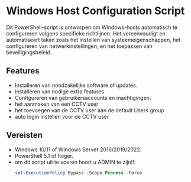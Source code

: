 # Windows Host Configuration Script

Dit PowerShell-script is ontworpen om Windows-hosts automatisch te configureren volgens specifieke richtlijnen. Het vereenvoudigt en automatiseert taken zoals het instellen van systeemeigenschappen, het configureren van netwerkinstellingen, en het toepassen van beveiligingsbeleid.

## Features

- Installeren van noodzakelijke software of updates.
- installeren van nodige extra features
- Configureren van gebruikersaccounts en machtigingen.
- het aanmaken van een CCTV user
- het toevoegen van de CCTV user aan de default Users group
- auto login instellen voor de CCTV user

## Vereisten

- Windows 10/11 of Windows Server 2016/2019/2022.
- PowerShell 5.1 of hoger.
- om dit script uit te voeren hoort u ADMIN te zijn!!:
  ```powershell
  set-ExecutionPolicy Bypass -Scope Process -Force

